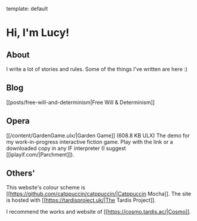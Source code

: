 template: default

# Hi, I'm Lucy!
## About
I write a lot of stories and rules. Some of the things I've written are here :)
## Blog
[[posts/free-will-and-determinism|Free Will & Determinism]]

## Opera
[[/content/GardenGame.ulx/|Garden Game]] (608.8 KB ULX) The demo for my work-in-progress interactive fiction game. Play with the link or a downloaded copy in any IF interpreter (I suggest [[iplayif.com/|Parchment]]).

## Others'
This website's colour scheme is [[https://github.com/catppuccin/catppuccin/|Catppuccin Mocha]]. The site is hosted with [[https://tardisproject.uk/|The Tardis Project]].

I recommend the works and website of [[https://cosmo.tardis.ac/|Cosmo]].
